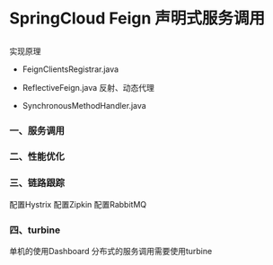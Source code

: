 # SpringCloud Feign 声明式服务调用
##
实现原理
- FeignClientsRegistrar.java

- ReflectiveFeign.java
反射、动态代理
- SynchronousMethodHandler.java





### 一、服务调用

### 二、性能优化


### 三、链路跟踪
配置Hystrix
配置Zipkin
配置RabbitMQ


### 四、turbine
单机的使用Dashboard
分布式的服务调用需要使用turbine
